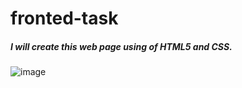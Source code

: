 # fronted-task
####
##### I will create this web page using of HTML5 and CSS.
![image](https://github.com/user-attachments/assets/4304f521-efe0-4e27-b5ee-f3d47acf7f02)


